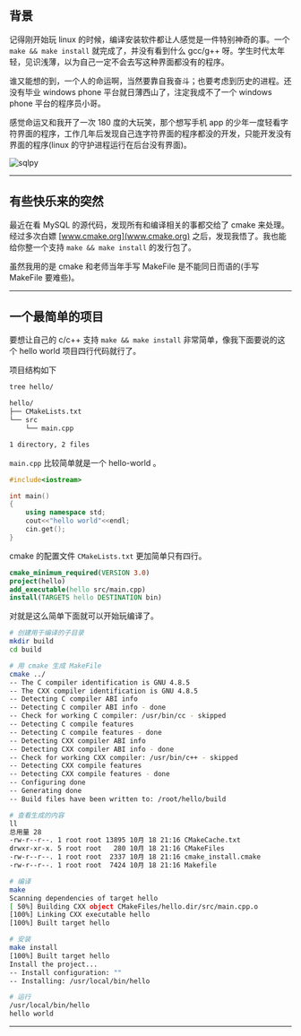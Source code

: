 ## 背景
记得刚开始玩 linux 的时候，编译安装软件都让人感觉是一件特别神奇的事。一个 `make && make install` 就完成了，并没有看到什么 gcc/g++ 呀。学生时代太年轻，见识浅薄，以为自己一定不会去写这种界面都没有的程序。

谁又能想的到，一个人的命运啊，当然要靠自我奋斗；也要考虑到历史的进程。还没有毕业 windows phone 平台就日薄西山了，注定我成不了一个 windows phone 平台的程序员小哥。

感觉命运又和我开了一次 180 度的大玩笑，那个想写手机 app 的少年一度轻看字符界面的程序，工作几年后发现自己连字符界面的程序都没的开发，只能开发没有界面的程序(linux 的守护进程运行在后台没有界面)。

![sqlpy](static/2020-41/cmake-03.jpg)

---

## 有些快乐来的突然
最近在看 MySQL 的源代码，发现所有和编译相关的事都交给了 cmake 来处理。经过多次白嫖 [www.cmake.org](www.cmake.org) 之后，发现我悟了。我也能给你整一个支持 `make && make install` 的发行包了。

虽然我用的是 cmake 和老师当年手写 MakeFile 是不能同日而语的(手写 MakeFile 要难些)。


---

## 一个最简单的项目
要想让自己的 c/c++ 支持 `make && make install` 非常简单，像我下面要说的这个 hello world 项目四行代码就行了。

项目结构如下
```bash
tree hello/

hello/
├── CMakeLists.txt
└── src
    └── main.cpp

1 directory, 2 files
```
`main.cpp` 比较简单就是一个 hello-world 。
```c++
#include<iostream>

int main()
{
    using namespace std;
    cout<<"hello world"<<endl;
    cin.get();
}
```
cmake 的配置文件 `CMakeLists.txt` 更加简单只有四行。
```cmake
cmake_minimum_required(VERSION 3.0)
project(hello)
add_executable(hello src/main.cpp)
install(TARGETS hello DESTINATION bin)
```

对就是这么简单下面就可以开始玩编译了。

```bash
# 创建用于编译的子目录
mkdir build
cd build

# 用 cmake 生成 MakeFile
cmake ../
-- The C compiler identification is GNU 4.8.5
-- The CXX compiler identification is GNU 4.8.5
-- Detecting C compiler ABI info
-- Detecting C compiler ABI info - done
-- Check for working C compiler: /usr/bin/cc - skipped
-- Detecting C compile features
-- Detecting C compile features - done
-- Detecting CXX compiler ABI info
-- Detecting CXX compiler ABI info - done
-- Check for working CXX compiler: /usr/bin/c++ - skipped
-- Detecting CXX compile features
-- Detecting CXX compile features - done
-- Configuring done
-- Generating done
-- Build files have been written to: /root/hello/build

# 查看生成的内容
ll
总用量 28
-rw-r--r--. 1 root root 13895 10月 18 21:16 CMakeCache.txt
drwxr-xr-x. 5 root root   280 10月 18 21:16 CMakeFiles
-rw-r--r--. 1 root root  2337 10月 18 21:16 cmake_install.cmake
-rw-r--r--. 1 root root  7424 10月 18 21:16 Makefile

# 编译
make
Scanning dependencies of target hello
[ 50%] Building CXX object CMakeFiles/hello.dir/src/main.cpp.o
[100%] Linking CXX executable hello
[100%] Built target hello

# 安装
make install
[100%] Built target hello
Install the project...
-- Install configuration: ""
-- Installing: /usr/local/bin/hello

# 运行
/usr/local/bin/hello                                                     
hello world

```

---

